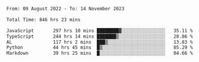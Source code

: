 
<!--START_SECTION:waka-->

```txt
From: 09 August 2022 - To: 14 November 2023

Total Time: 846 hrs 23 mins

JavaScript       297 hrs 10 mins ████████▓░░░░░░░░░░░░░░░░   35.11 %
TypeScript       244 hrs 14 mins ███████▒░░░░░░░░░░░░░░░░░   28.86 %
AL               117 hrs 2 mins  ███▒░░░░░░░░░░░░░░░░░░░░░   13.83 %
Python           44 hrs 45 mins  █▒░░░░░░░░░░░░░░░░░░░░░░░   05.29 %
Markdown         39 hrs 25 mins  █░░░░░░░░░░░░░░░░░░░░░░░░   04.66 %
```

<!--END_SECTION:waka-->











